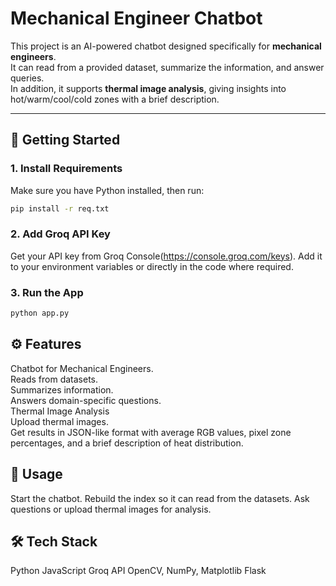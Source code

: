 # Mechanical Engineer Chatbot  

This project is an AI-powered chatbot designed specifically for **mechanical engineers**.  
It can read from a provided dataset, summarize the information, and answer queries.  
In addition, it supports **thermal image analysis**, giving insights into hot/warm/cool/cold zones with a brief description.  

---

## 🚀 Getting Started  

### 1. Install Requirements  
Make sure you have Python installed, then run:  
```bash
pip install -r req.txt
```

### 2. Add Groq API Key

Get your API key from Groq Console(https://console.groq.com/keys).
Add it to your environment variables or directly in the code where required.

### 3. Run the App
```bash
python app.py
```

## ⚙️ Features

Chatbot for Mechanical Engineers. <br>
Reads from datasets.<br>
Summarizes information.<br>
Answers domain-specific questions.<br>
Thermal Image Analysis<br>
Upload thermal images.<br>
Get results in JSON-like format with average RGB values, pixel zone percentages, and a brief description of heat distribution.<br>


## 📌 Usage

Start the chatbot.
Rebuild the index so it can read from the datasets.
Ask questions or upload thermal images for analysis.

## 🛠️ Tech Stack

Python
JavaScript
Groq API
OpenCV, NumPy, Matplotlib
Flask 
